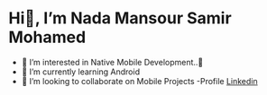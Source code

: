 # Hi👋, I’m Nada Mansour Samir Mohamed
- 👀 I’m interested in Native Mobile Development..📱
- 🌱 I’m currently learning Android
- 💞️ I’m looking to collaborate on Mobile Projects
-Profile [Linkedin](https://www.linkedin.com/in/nada-mansour-15bb4624b?utm_source=share&utm_campaign=share_via&utm_content=profile&utm_medium=android_app/)

